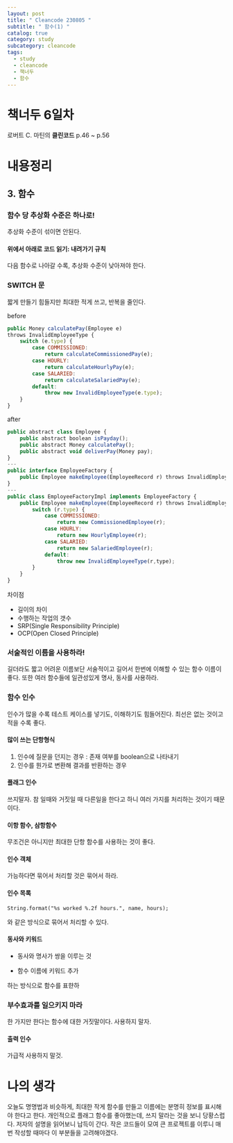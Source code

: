 ```yaml
---
layout: post
title: " Cleancode 230805 "
subtitle: " 함수(1) "
catalog: true
category: study
subcategory: cleancode
tags:
  - study
  - cleancode
  - 책너두
  - 함수
---
```


# 책너두 6일차

로버트 C. 마틴의 **클린코드** p.46 ~ p.56

# 내용정리

## 3. 함수

### 함수 당 추상화 수준은 하나로!

추상화 수준이 섞이면 안된다.

#### 위에서 아래로 코드 읽기: 내려가기 규칙

다음 함수로 나아갈 수록, 추상화 수준이 낮아져야 한다.

### SWITCH 문

짧게 만들기 힘들지만 최대한 적게 쓰고, 반복을 줄인다.

before

```javascript
public Money calculatePay(Employee e)
throws InvalidEmployeeType {
    switch (e.type) {
        case COMMISSIONED:
            return calculateCommissionedPay(e);
        case HOURLY:
            return calculateHourlyPay(e);
        case SALARIED:
            return calculateSalariedPay(e);
        default:
            throw new InvalidEmployeeType(e.type);
    }
}
```

after

```javascript
public abstract class Employee {
    public abstract boolean isPayday();
    public abstract Money calculatePay();
    public abstract void deliverPay(Money pay);
}
---
public interface EmployeeFactory {
    public Employee makeEmployee(EmployeeRecord r) throws InvalidEmployeeType;
}
---
public class EmployeeFactoryImpl implements EmployeeFactory {
    public Employee makeEmployee(EmployeeRecord r) throws InvalidEmployeeType {
        switch (r.type) {
            case COMMISSIONED:
                return new CommissionedEmployee(r);
            case HOURLY:
                return new HourlyEmployee(r);
            case SALARIED:
                return new SalariedEmployee(r);
            default:
                throw new InvalidEmployeeType(r,type);
        }
    }
}
```

차이점

- 길이의 차이
- 수행하는 작업의 갯수
- SRP(Single Responsibility Principle)
- OCP(Open Closed Principle)

### 서술적인 이름을 사용하라!

길더라도 짧고 어려운 이름보단 서술적이고 길어서 한번에 이해할 수 있는 함수 이름이 좋다. 또한 여러 함수들에 일관성있게 명사, 동사를 사용하라.

### 함수 인수

인수가 많을 수록 테스트 케이스를 넣기도, 이해하기도 힘들어진다. 최선은 없는 것이고 적을 수록 좋다.

#### 많이 쓰는 단항형식

1. 인수에 질문을 던지는 경우 : 존재 여부를 boolean으로 나타내기
2. 인수를 뭔가로 변환해 결과를 반환하는 경우

#### 플래그 인수

쓰지말자. 참 일때와 거짓일 때 다른일을 한다고 하니 여러 가지를 처리하는 것이기 때문이다.

#### 이항 함수, 삼항함수

무조건은 아니지만 최대한 단항 함수를 사용하는 것이 좋다.

#### 인수 객체

가능하다면 묶어서 처리할 것은 묶어서 하라.

#### 인수 목록

`String.format("%s worked %.2f hours.", name, hours);`

와 같은 방식으로 묶어서 처리할 수 있다.

#### 동사와 키워드

- 동사와 명사가 쌍을 이루는 것

- 함수 이름에 키워드 추가

하는 방식으로 함수를 표햔하

### 부수효과를 일으키지 마라

한 가지만 한다는 함수에 대한 거짓말이다. 사용하지 말자.

#### 출력 인수

가급적 사용하지 말것.

# 나의 생각

오늘도 명명법과 비슷하게, 최대한 작게 함수를 만들고 이름에는 분명히 정보를 표시해야 한다고 한다. 개인적으로 플래그 함수를 좋아했는데, 쓰지 말라는 것을 보니 당황스럽다. 저자의 설명을 읽어보니 납득이 간다. 작은 코드들이 모여 큰 프로젝트를 이루니 매 번 작성할 때마다 이 부분들을 고려해야겠다.
